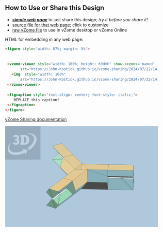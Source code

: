 
## How to Use or Share this Design

 - [***simple web page***](<https://John-Kostick.github.io/vzome-sharing/2024/07/22/14-38-30-Triamond-Trivets.-2vZome/>) to just share this design; *try it before you share it!*
 - [source file for that web page](<https://github.com/John-Kostick/vzome-sharing/edit/main/2024/07/22/14-38-30-Triamond-Trivets.-2vZome/index.md>); click to customize
 - [raw vZome file](<https://raw.githubusercontent.com/John-Kostick/vzome-sharing/main/2024/07/22/14-38-30-Triamond-Trivets.-2vZome/Triamond-Trivets.-2vZome.vZome>) to use in vZome desktop or vZome Online
 
 HTML for embedding in any web page:
 ```html
<figure style="width: 87%; margin: 5%">
  
  
  <vzome-viewer style="width: 100%; height: 60dvh" show-scenes='named'
        src="https://John-Kostick.github.io/vzome-sharing/2024/07/22/14-38-30-Triamond-Trivets.-2vZome/Triamond-Trivets.-2vZome.vZome" >
    <img  style="width: 100%"
        src="https://John-Kostick.github.io/vzome-sharing/2024/07/22/14-38-30-Triamond-Trivets.-2vZome/Triamond-Trivets.-2vZome.png" >
  </vzome-viewer>

  <figcaption style="text-align: center; font-style: italic;">
     REPLACE this caption!
  </figcaption>
</figure>

 ```

[vZome Sharing documentation](https://vzome.github.io/vzome/sharing.html#how-it-works)

![Image](<Triamond-Trivets.-2vZome.png>)

